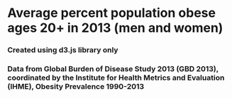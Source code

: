 # Average percent population obese ages 20+ in 2013 (men and women)

### Created using d3.js library only
### Data from Global Burden of Disease Study 2013 (GBD 2013), coordinated by the Institute for Health Metrics and Evaluation (IHME), Obesity Prevalence 1990-2013
